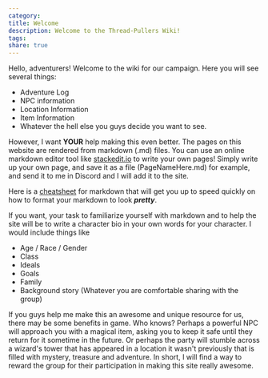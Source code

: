 ```yaml
---
category:
title: Welcome
description: Welcome to the Thread-Pullers Wiki!
tags:
share: true
---
```

Hello, adventurers!
Welcome to the wiki for our campaign. Here you will see several things:
- Adventure Log
- NPC information
- Location Information
- Item Information
- Whatever the hell else you guys decide you want to see.

However, I want **YOUR** help making this even better. The pages on this website are rendered from markdown (.md) files. You can use an online markdown editor tool like [stackedit.io](https://stackedit.io/) to write your own pages! Simply write up your own page, and save it as a file (PageNameHere.md) for example, and send it to me in Discord and I will add it to the site. 

Here is a [cheatsheet](https://github.com/adam-p/markdown-here/wiki/Markdown-Cheatsheet) for markdown that will get you up to speed quickly on how to format your markdown to look ***pretty***.

If you want, your task to familiarize yourself with markdown and to help the site will be to write a character bio in your own words for your character. I would include things like
- Age / Race / Gender
- Class
- Ideals
- Goals
- Family
- Background story (Whatever you are comfortable sharing with the group)

If you guys help me make this an awesome and unique resource for us, there may be some benefits in game. Who knows? Perhaps a powerful NPC will approach you with a magical item, asking you to keep it safe until they return for it sometime in the future. Or perhaps the party will stumble across a wizard's tower that has appeared in a location it wasn't previously that is filled with mystery, treasure and adventure. In short, I will find a way to reward the group for their participation in making this site really awesome.
